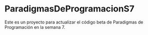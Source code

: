 # ParadigmasDeProgramacionS7
Este es un proyecto para actualizar el código beta de Paradigmas de Programación en la semana 7.  
